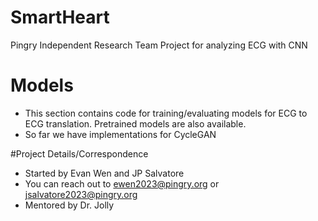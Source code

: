 # SmartHeart
Pingry Independent Research Team Project for analyzing ECG with CNN 

# Models
- This section contains code for training/evaluating models for ECG to ECG translation. Pretrained models are also available.  
- So far we have implementations for CycleGAN

#Project Details/Correspondence 
- Started by Evan Wen and JP Salvatore
- You can reach out to ewen2023@pingry.org or jsalvatore2023@pingry.org
- Mentored by Dr. Jolly 
